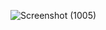 ![Screenshot (1005)](https://github.com/user-attachments/assets/59a0138f-60bc-484b-b4f9-7f7839703c59)
